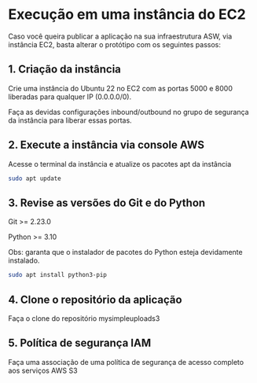 # Execução em uma instância do EC2

Caso você queira publicar a aplicação na sua infraestrutura ASW, via instância EC2, basta alterar o protótipo com os seguintes passos:

## 1. Criação da instância

Crie uma instância do Ubuntu 22 no EC2 com as portas 5000 e 8000 liberadas para qualquer IP (0.0.0.0/0).

Faça as devidas configurações inbound/outbound no grupo de segurança da instância para liberar essas portas.

## 2. Execute a instância via console AWS 

Acesse o terminal da instância e atualize os pacotes apt da instância

```bash
sudo apt update
```

## 3. Revise as versões do Git e do Python

Git >= 2.23.0

Python >= 3.10

Obs: garanta que o instalador de pacotes do Python esteja devidamente instalado. 
```bash
sudo apt install python3-pip
```

## 4. Clone o repositório da aplicação

Faça o clone do repositório mysimpleuploads3

## 5. Política de segurança IAM

Faça uma associação de uma política de segurança de acesso completo aos serviços AWS S3
